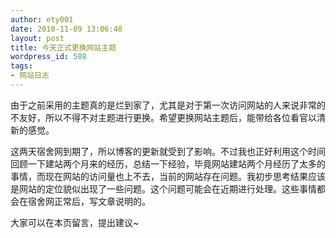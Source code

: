 ```yaml
---
author: ety001
date: 2010-11-09 13:06:48
layout: post
title: 今天正式更换网站主题
wordpress_id: 588
tags:
- 网站日志
---
```


由于之前采用的主题真的是烂到家了，尤其是对于第一次访问网站的人来说非常的不友好，所以不得不对主题进行更换。希望更换网站主题后，能带给各位看官以清新的感觉。

这两天宿舍网到期了，所以博客的更新就受到了影响。不过我也正好利用这个时间回顾一下建站两个月来的经历，总结一下经验，毕竟网站建站两个月经历了太多的事情，而现在网站的访问量也上不去，当前的网站存在问题。我初步思考结果应该是网站的定位貌似出现了一些问题。这个问题可能会在近期进行处理。这些事情都会在宿舍网正常后，写文章说明的。

大家可以在本页留言，提出建议~

